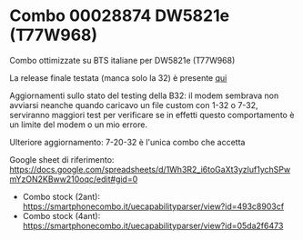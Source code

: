 # Combo 00028874 DW5821e (T77W968)
Combo ottimizzate su BTS italiane per DW5821e (T77W968) 

La release finale testata (manca solo la 32) è presente [qui](https://github.com/1alessandro1/Combo-00028874-DW5821e/releases)

Aggiornamenti sullo stato del testing della B32: il modem sembrava non avviarsi neanche quando caricavo un file custom con 1-32 o 7-32, serviranno maggiori test per verificare se in effetti questo comportamento è un limite del modem o un mio errore.

Ulteriore aggiornamento: 7-20-32 è l'unica combo che accetta

Google sheet di riferimento: https://docs.google.com/spreadsheets/d/1Wh3R2_i6toGaXt3yzluf1ychSPwmYzON2KBww210oqc/edit#gid=0


- Combo stock (2ant): https://smartphonecombo.it/uecapabilityparser/view?id=493c8903cf
- Combo stock (4ant): https://smartphonecombo.it/uecapabilityparser/view?id=05da2f6473
